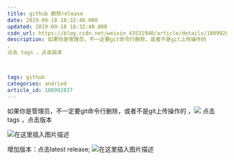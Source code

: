 ```yaml
---
title: github 删除release
date: 2019-09-18 18:32:40.000
updated: 2019-09-18 18:32:40.000
csdn_url: https://blog.csdn.net/weixin_43531940/article/details/100992837
description: 如果你是管理员，不一定要git命令行删除，或者不是git上传操作的
，
点击 tags ，点击版本



tags: github
categories: andriod
article_id: 100992837
---
```

﻿如果你是管理员，不一定要git命令行删除，或者不是git上传操作的
，![](http://img.yayi.site/csdn/20190918182938679.png-watermaskStyle)
点击 tags ，点击版本

![在这里插入图片描述](http://img.yayi.site/csdn/20190918183201988.png-watermaskStyle)

增加版本：点击latest release;
![在这里插入图片描述](http://img.yayi.site/csdn/20191015202048462.png-watermaskStyle)
